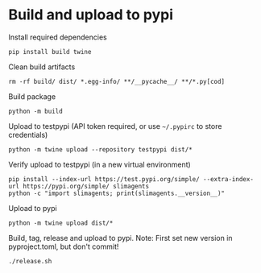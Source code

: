 # Build and upload to pypi

Install required dependencies
```shell
pip install build twine
```

Clean build artifacts
```shell
rm -rf build/ dist/ *.egg-info/ **/__pycache__/ **/*.py[cod]
```

Build package
```shell
python -m build
```

Upload to testpypi (API token required, or use `~/.pypirc` to store credentials)
```shell
python -m twine upload --repository testpypi dist/*
```

Verify upload to testpypi (in a new virtual environment)
```shell
pip install --index-url https://test.pypi.org/simple/ --extra-index-url https://pypi.org/simple/ slimagents
python -c "import slimagents; print(slimagents.__version__)"
```

Upload to pypi
```shell
python -m twine upload dist/*
```

Build, tag, release and upload to pypi.
Note: First set new version in pyproject.toml, but don't commit!
```shell
./release.sh
```